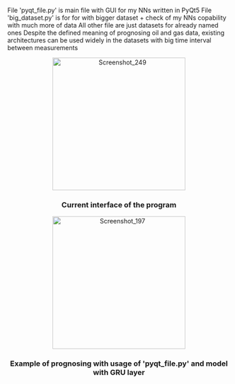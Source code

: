 File 'pyqt_file.py' is main file with GUI for my NNs written in PyQt5
File 'big_dataset.py' is for for with bigger dataset + check of my NNs copability with much more of data
All other file are just datasets for already named ones
Despite the defined meaning of prognosing oil and gas data, existing architectures can be used widely
in the datasets with big time interval between measurements
<p align="center"><img width="300" alt="Screenshot_249" src="https://github.com/dudi0D/project_work/assets/92821637/aff28940-7fd2-4271-9b74-7ce021b8a17d"></p>
<h3 align="center">Current interface of the program</h3>
<p align="center"><img width="300" alt="Screenshot_197" src="https://github.com/dudi0D/project_work/assets/92821637/67124d4f-b789-4410-953e-6ed6d41bc7cc"></p>
<h3 align = "center">Example of prognosing with usage of 'pyqt_file.py' and model with GRU layer</h3>

